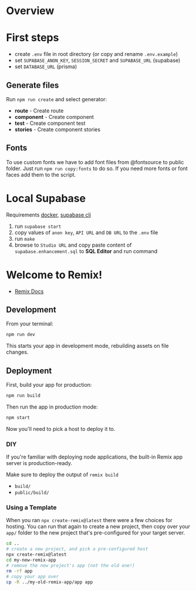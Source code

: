 # Overview

# First steps

- create `.env` file in root directory (or copy and rename `.env.example`)
- set `SUPABASE_ANON_KEY`, `SESSION_SECRET` and `SUPABASE_URL` (supabase)
- set `DATABASE_URL` (prisma)

## Generate files

Run `npm run create` and select generator:

- **route** - Create route
- **component** - Create component
- **test** - Create component test
- **stories** - Create component stories

## Fonts

To use custom fonts we have to add font files from @fontsource to public folder. Just run `npm run copy:fonts` to do so. If you need more fonts or font faces add them to the script.

# Local Supabase

Requirements [docker](https://docs.docker.com/get-docker/), [supabase cli](https://supabase.com/docs/reference/cli/installing-and-updating)

1. run `supabase start`
1. copy values of `anon key`, `API URL` and `DB URL` to the `.env` file
1. run `make`
1. browse to `Studio URL` and copy paste content of `supabase.enhancement.sql` to **SQL Editor** and run command

# Welcome to Remix!

- [Remix Docs](https://remix.run/docs)

## Development

From your terminal:

```sh
npm run dev
```

This starts your app in development mode, rebuilding assets on file changes.

## Deployment

First, build your app for production:

```sh
npm run build
```

Then run the app in production mode:

```sh
npm start
```

Now you'll need to pick a host to deploy it to.

### DIY

If you're familiar with deploying node applications, the built-in Remix app server is production-ready.

Make sure to deploy the output of `remix build`

- `build/`
- `public/build/`

### Using a Template

When you ran `npx create-remix@latest` there were a few choices for hosting. You can run that again to create a new project, then copy over your `app/` folder to the new project that's pre-configured for your target server.

```sh
cd ..
# create a new project, and pick a pre-configured host
npx create-remix@latest
cd my-new-remix-app
# remove the new project's app (not the old one!)
rm -rf app
# copy your app over
cp -R ../my-old-remix-app/app app
```
